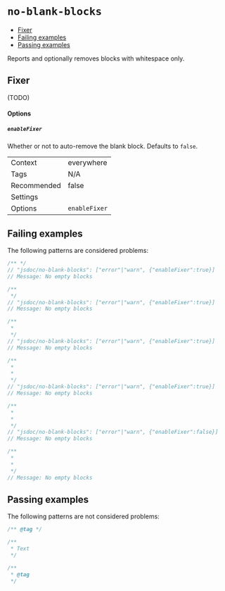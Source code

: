 <a name="user-content-no-blank-blocks"></a>
<a name="no-blank-blocks"></a>
# <code>no-blank-blocks</code>

* [Fixer](#user-content-no-blank-blocks-fixer)
* [Failing examples](#user-content-no-blank-blocks-failing-examples)
* [Passing examples](#user-content-no-blank-blocks-passing-examples)


Reports and optionally removes blocks with whitespace only.

<a name="user-content-no-blank-blocks-fixer"></a>
<a name="no-blank-blocks-fixer"></a>
## Fixer

(TODO)

<a name="user-content-no-blank-blocks-fixer-options"></a>
<a name="no-blank-blocks-fixer-options"></a>
#### Options

<a name="user-content-no-blank-blocks-fixer-options-enablefixer"></a>
<a name="no-blank-blocks-fixer-options-enablefixer"></a>
##### <code>enableFixer</code>

Whether or not to auto-remove the blank block. Defaults to `false`.

|||
|---|---|
|Context|everywhere|
|Tags|N/A|
|Recommended|false|
|Settings||
|Options|`enableFixer`|

<a name="user-content-no-blank-blocks-failing-examples"></a>
<a name="no-blank-blocks-failing-examples"></a>
## Failing examples

The following patterns are considered problems:

````js
/** */
// "jsdoc/no-blank-blocks": ["error"|"warn", {"enableFixer":true}]
// Message: No empty blocks

/**
 */
// "jsdoc/no-blank-blocks": ["error"|"warn", {"enableFixer":true}]
// Message: No empty blocks

/**
 *
 */
// "jsdoc/no-blank-blocks": ["error"|"warn", {"enableFixer":true}]
// Message: No empty blocks

/**
 *
 *
 */
// "jsdoc/no-blank-blocks": ["error"|"warn", {"enableFixer":true}]
// Message: No empty blocks

/**
 *
 *
 */
// "jsdoc/no-blank-blocks": ["error"|"warn", {"enableFixer":false}]
// Message: No empty blocks

/**
 *
 *
 */
// Message: No empty blocks
````



<a name="user-content-no-blank-blocks-passing-examples"></a>
<a name="no-blank-blocks-passing-examples"></a>
## Passing examples

The following patterns are not considered problems:

````js
/** @tag */

/**
 * Text
 */

/**
 * @tag
 */
````

